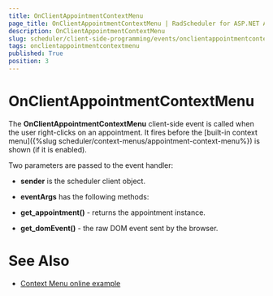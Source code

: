 ```yaml
---
title: OnClientAppointmentContextMenu
page_title: OnClientAppointmentContextMenu | RadScheduler for ASP.NET AJAX Documentation
description: OnClientAppointmentContextMenu
slug: scheduler/client-side-programming/events/onclientappointmentcontextmenu
tags: onclientappointmentcontextmenu
published: True
position: 3
---
```


# OnClientAppointmentContextMenu



The **OnClientAppointmentContextMenu** client-side event is called when the user right-clicks on an appointment. It fires before the [built-in context menu]({%slug scheduler/context-menus/appointment-context-menu%}) is shown (if it is enabled).

Two parameters are passed to the event handler:

* **sender** is the scheduler client object.

* **eventArgs** has the following methods:

* **get_appointment()** - returns the appointment instance.

* **get_domEvent()** - the raw DOM event sent by the browser.

# See Also

 * [Context Menu online example](https://demos.telerik.com/aspnet-ajax/Scheduler/Examples/ContextMenu/DefaultCS.aspx)

